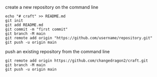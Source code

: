 create a new repository on the command line
```shell
echo "# craft" >> README.md
git init
git add README.md
git commit -m "first commit"
git branch -M main
git remote add origin "https://github.com/username/repository.git"
git push -u origin main
```
push an existing repository from the command line
```shell
git remote add origin https://github.com/changedragon2/craft.git
git branch -M main
git push -u origin main
```